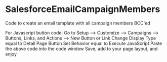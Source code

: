 # SalesforceEmailCampaignMembers
Code to create an email template with all campaign members BCC'ed

For Javascript button code:
Go to Setup --> Customize --> Campaigns --> Buttons, Links, and Actions --> New Button or Link
Change Display Type equal to Detail Page Button
Set Behavior equal to Execute JavaScript
Paste the above code into the code window
Save, add to your page layout, and enjoy
